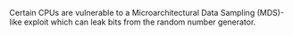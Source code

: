 Certain CPUs are vulnerable to a Microarchitectural Data Sampling (MDS)-like exploit which can leak bits from the random number generator.
